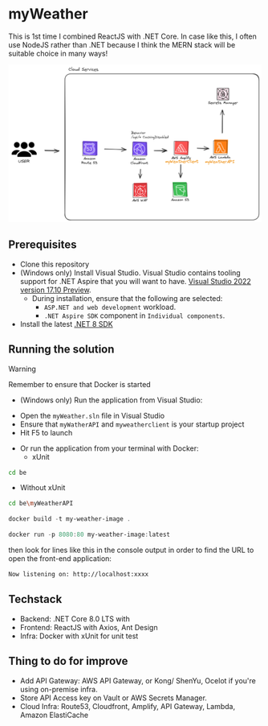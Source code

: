 # myWeather

This is 1st time I combined ReactJS with .NET Core. In case like this, I often use NodeJS rather than .NET because I think the MERN stack will be suitable choice in many ways!

![myWeather architecture diagram](my-weather.png)

## Prerequisites
- Clone this repository
- (Windows only) Install Visual Studio. Visual Studio contains tooling support for .NET Aspire that you will want to have. [Visual Studio 2022 version 17.10 Preview](https://visualstudio.microsoft.com/vs/preview/).
  - During installation, ensure that the following are selected:
    - `ASP.NET and web development` workload.
    - `.NET Aspire SDK` component in `Individual components`.
- Install the latest [.NET 8 SDK](https://github.com/dotnet/installer#installers-and-binaries)


## Running the solution

> [!WARNING]
> Remember to ensure that Docker is started

* (Windows only) Run the application from Visual Studio:
 - Open the `myWeather.sln` file in Visual Studio
 - Ensure that `myWatherAPI` and `myweatherclient` is your startup project
 - Hit F5 to launch

* Or run the application from your terminal with Docker:
    * xUnit
```sh
cd be
```


   * Without xUnit


```sh
cd be\myWeatherAPI
```

```powershell
docker build -t my-weather-image .
```

```powershell
docker run -p 8080:80 my-weather-image:latest
```

then look for lines like this in the console output in order to find the URL to open the front-end application:
```sh
Now listening on: http://localhost:xxxx
```


## Techstack
- Backend: .NET Core 8.0 LTS with
- Frontend: ReactJS with Axios, Ant Design
- Infra: Docker with xUnit for unit test



## Thing to do for improve
- Add API Gateway: AWS API Gateway, or Kong/ ShenYu, Ocelot if you're using on-premise infra.
- Store API Access key on Vault or AWS Secrets Manager.
- Cloud Infra: Route53, Cloudfront, Amplify, API Gateway, Lambda, Amazon ElastiCache